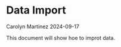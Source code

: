 Data Import
================
Carolyn Martinez
2024-09-17

This document will show hoe to improt data.
